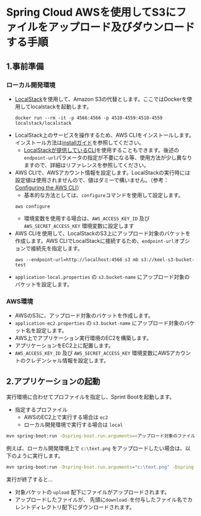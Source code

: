 # Spring Cloud AWSを使用してS3にファイルをアップロード及びダウンロードする手順

## 1.事前準備

### ローカル開発環境

* [LocalStack](https://localstack.cloud/)を使用して、Amazon S3の代替とします。ここではDockerを使用してlocalstackを起動します。
  ```
  docker run --rm -it -p 4566:4566 -p 4510-4559:4510-4559 localstack/localstack
  ```
* LocalStack上のサービスを操作するため、AWS CLIをインストールします。インストール方法は[installガイド](https://docs.aws.amazon.com/cli/latest/userguide/getting-started-install.html)を参照してください。
  * [LocalStackが提供しているCLI](https://docs.localstack.cloud/integrations/aws-cli/)を使用することもできます。後述の`endpoint-url`パラメータの指定が不要になる等、使用方法が少し異なりますので、詳細はリファレンスを参照してください。
* AWS CLIで、AWSアカウント情報を設定します。LocalStackの実行時には設定値は使用されませんので、値はダミーで構いません。（参考：[Configuring the AWS CLI](https://docs.aws.amazon.com/cli/latest/userguide/cli-chap-configure.html)）
  * 基本的な方法としては、`configure`コマンドを使用して設定します。
  ```
  aws configure
  ```
  * 環境変数を使用する場合は、`AWS_ACCESS_KEY_ID` 及び `AWS_SECRET_ACCESS_KEY` 環境変数に設定します
* AWS CLIを使用して、LocalStackのS3上にアップロード対象のバケットを作成します。AWS CLIでLocalStackに接続するため、`endpoint-url`オプションで接続先を指定します。
  ```
  aws --endpoint-url=http://localhost:4566 s3 mb s3://keel-s3-bucket-test
  ```
* `application-local.properties` の `s3.bucket-name` にアップロード対象のバケットを設定します。

### AWS環境

* AWSのS3に、アップロード対象のバケットを作成します。
* `application-ec2.properties` の `s3.bucket-name` にアップロード対象のバケット名を設定します。
* AWS上でアプリケーション実行環境のEC2を構築します。
* アプリケーションをEC2上に配置します。
* `AWS_ACCESS_KEY_ID` 及び `AWS_SECRET_ACCESS_KEY` 環境変数にAWSアカウントのクレデンシャル情報を設定します。

## 2.アプリケーションの起動

実行環境に合わせてプロファイルを指定し、Sprint Bootを起動します。

* 指定するプロファイル
  * AWSのEC2上で実行する場合は `ec2`
  * ローカル開発環境で実行する場合は `local`

```bash
mvn spring-boot:run -Dspring-boot.run.arguments=<アップロード対象のファイルパス> -Dspring-boot.run.profiles=<プロファイル>
```

例えば、ローカル開発環境上で `c:\text.png` をアップロードしたい場合は、以下のように実行します。
```bash
mvn spring-boot:run -Dspring-boot.run.arguments="c:\text.png" -Dspring-boot.run.profiles=local
```

実行が終了すると…
* 対象バケットの `upload` 配下にファイルがアップロードされます。
* アップロードしたファイルが、 先頭に`download-`を付与したファイル名でカレントディレクトリ配下にダウンロードされます。
